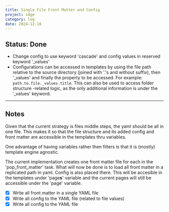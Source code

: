 ```yaml
---
title: Single File Front Matter and Config
project: s4ge
category: log
date: 2024-12-18
---
```


## Status: Done

- Change config to use keyword 'cascade' and config values in reserved keyword '_values'
- Configurations can be accessed in templates by using the file path relative to the source directory (joined with '.'s and without suffix), then '_values' and finally the property to be accessed. For example: `path.to.file._values.title`. This can also be used to access folder structure -related logic, as the only additional information is under the '_values' keyword.

---

## Notes

Given that the current strategy is files middle steps, the yaml should be all in one file. This makes it so that the file structure and its added config and front matter are accessible in the templates thru variables.

One advantage of having variables rather then filters is that it is (mostly) template engine agnostic.

The current implementation creates one front matter file for each in the 'pop_front_matter' task. What will now be done is to load all front matter in a replicated path in yaml. Config is also placed there. This will be accesible in the templates under 'page**s**' variable and the current pages will still be accessible under the 'page' variable.

- [X] Write all front matter in a single YAML file
- [X] Write all config to the YAML file (related to file values)
- [X] Write all config to the YAML file
